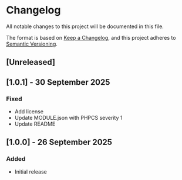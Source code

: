 # Changelog
All notable changes to this project will be documented in this file.

The format is based on [Keep a Changelog](https://keepachangelog.com/en/1.0.0/),
and this project adheres to [Semantic Versioning](https://semver.org/spec/v2.0.0.html).

## [Unreleased]

## [1.0.1] - 30 September 2025
### Fixed
- Add license
- Update MODULE.json with PHPCS severity 1
- Update README

## [1.0.0] - 26 September 2025
### Added
- Initial release
